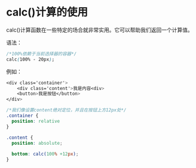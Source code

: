 #  calc()计算的使用

calc()计算函数在一些特定的场合就非常实用。它可以帮助我们返回一个计算值。

语法：

```css
/*100%依赖于当前选择器的容器*/
calc(100% - 20px);
```



例如：

```css
<div class='container'>
	<div class='content'>我是内容<div>
	<button>我是按钮</button>
</div>

/*我们像设置content绝对定位，并且在按钮上方12px处*/
.container {
  position: relative
}

.content {
  position: absolute;
  
  bottom: calc(100% +12px);
}
```




